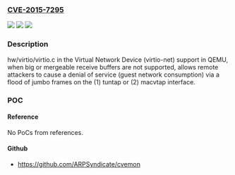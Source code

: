 ### [CVE-2015-7295](https://cve.mitre.org/cgi-bin/cvename.cgi?name=CVE-2015-7295)
![](https://img.shields.io/static/v1?label=Product&message=n%2Fa&color=blue)
![](https://img.shields.io/static/v1?label=Version&message=n%2Fa&color=blue)
![](https://img.shields.io/static/v1?label=Vulnerability&message=n%2Fa&color=brighgreen)

### Description

hw/virtio/virtio.c in the Virtual Network Device (virtio-net) support in QEMU, when big or mergeable receive buffers are not supported, allows remote attackers to cause a denial of service (guest network consumption) via a flood of jumbo frames on the (1) tuntap or (2) macvtap interface.

### POC

#### Reference
No PoCs from references.

#### Github
- https://github.com/ARPSyndicate/cvemon


